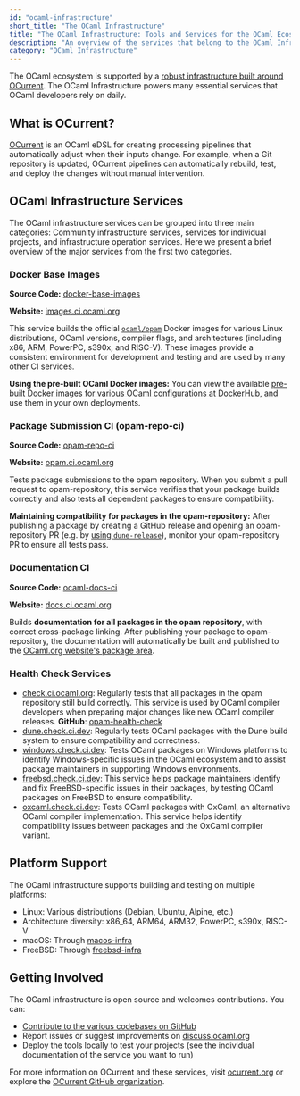```yaml
---
id: "ocaml-infrastructure"
short_title: "The OCaml Infrastructure"
title: "The OCaml Infrastructure: Tools and Services for the OCaml Ecosystem"
description: "An overview of the services that belong to the OCaml Infrastructure."
category: "OCaml Infrastructure"
---
```


The OCaml ecosystem is supported by a [robust infrastructure built around OCurrent](https://github.com/ocurrent/overview). The OCaml Infrastructure powers many essential services that OCaml developers rely on daily.

## What is OCurrent?

[OCurrent](https://ocurrent.org) is an OCaml eDSL for creating processing pipelines that automatically adjust when their inputs change. For example, when a Git repository is updated, OCurrent pipelines can automatically rebuild, test, and deploy the changes without manual intervention.

## OCaml Infrastructure Services

The OCaml infrastructure services can be grouped into three main categories: Community infrastructure services, services for individual projects, and infrastructure operation services. Here we present a brief overview of the major services from the first two categories.

### Docker Base Images

**Source Code:** [docker-base-images](https://github.com/ocurrent/docker-base-images)

**Website:** [images.ci.ocaml.org](https://images.ci.ocaml.org)

This service builds the official [`ocaml/opam`](https://hub.docker.com/r/ocaml/opam) Docker images for various Linux distributions, OCaml versions, compiler flags, and architectures (including x86, ARM, PowerPC, s390x, and RISC-V). These images provide a consistent environment for development and testing and are used by many other CI services.

**Using the pre-built OCaml Docker images:** You can view the available [pre-built Docker images for various OCaml configurations at DockerHub](https://hub.docker.com/r/ocaml/opam/tags), and use them in your own deployments.

### Package Submission CI (opam-repo-ci)

**Source Code:** [opam-repo-ci](https://github.com/ocurrent/opam-repo-ci)

**Website:** [opam.ci.ocaml.org](https://opam.ci.ocaml.org)

Tests package submissions to the opam repository. When you submit a pull request to opam-repository, this service verifies that your package builds correctly and also tests all dependent packages to ensure compatibility.

**Maintaining compatibility for packages in the opam-repository:** After publishing a package by creating a GitHub release and opening an opam-repository PR (e.g. by [using `dune-release`](/publishing-packages-w-dune)), monitor your opam-repository PR to ensure all tests pass.

### Documentation CI

**Source Code:** [ocaml-docs-ci](https://github.com/ocurrent/ocaml-docs-ci)

**Website:** [docs.ci.ocaml.org](https://docs.ci.ocaml.org)

Builds **documentation for all packages in the opam repository**, with correct cross-package linking. After publishing your package to opam-repository, the documentation will automatically be built and published to the [OCaml.org website's package area](https://ocaml.org/packages).

### Health Check Services

* [check.ci.ocaml.org](https://check.ci.ocaml.org): Regularly tests that all packages in the opam repository still build correctly. This service is used by OCaml compiler developers when preparing major changes like new OCaml compiler releases. **GitHub**: [opam-health-check](https://github.com/ocurrent/opam-health-check)
* [dune.check.ci.dev](https://dune.check.ci.dev): Regularly tests OCaml packages with the Dune build system to ensure compatibility and correctness.
* [windows.check.ci.dev](https://windows.check.ci.dev): Tests OCaml packages on Windows platforms to identify Windows-specific issues in the OCaml ecosystem and to assist package maintainers in supporting Windows environments.
* [freebsd.check.ci.dev](https://freebsd.check.ci.dev): This service helps package maintainers identify and fix FreeBSD-specific issues in their packages, by testing OCaml packages on FreeBSD to ensure compatibility.
* [oxcaml.check.ci.dev](https://oxcaml.check.ci.dev): Tests OCaml packages with OxCaml, an alternative OCaml compiler implementation. This service helps identify compatibility issues between packages and the OxCaml compiler variant.

## Platform Support

The OCaml infrastructure supports building and testing on multiple platforms:

* Linux: Various distributions (Debian, Ubuntu, Alpine, etc.)
* Architecture diversity: x86_64, ARM64, ARM32, PowerPC, s390x, RISC-V
* macOS: Through [macos-infra](https://github.com/ocurrent/macos-infra)
* FreeBSD: Through [freebsd-infra](https://github.com/ocurrent/freebsd-infra)

## Getting Involved

The OCaml infrastructure is open source and welcomes contributions. You can:

* [Contribute to the various codebases on GitHub](https://github.com/ocurrent/overview)
* Report issues or suggest improvements on [discuss.ocaml.org](https://discuss.ocaml.org)
* Deploy the tools locally to test your projects (see the individual documentation of the service you want to run)

For more information on OCurrent and these services, visit [ocurrent.org](https://ocurrent.org) or explore the [OCurrent GitHub organization](https://github.com/ocurrent).
